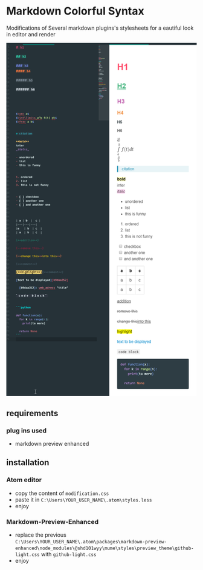 # Markdown Colorful Syntax
 Modifications of Several markdown plugins's stylesheets for a eautiful look in editor and render


![DEMO](/img/atom_PcUIwKwXPu.png)


## requirements

### plug ins used

- markdown preview enhanced


## installation

### Atom editor

- copy the content of `modification.css`
- paste it in `C:\Users\YOUR_USER_NAME\.atom\styles.less`
- enjoy


### Markdown-Preview-Enhanced

- replace the previous `C:\Users\YOUR_USER_NAME\.atom\packages\markdown-preview-enhanced\node_modules\@shd101wyy\mume\styles\preview_theme\github-light.css` with `github-light.css`
- enjoy
